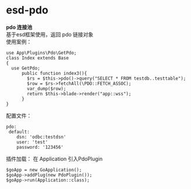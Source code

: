 # esd-pdo  
**pdo 连接池**  
基于esd框架使用，返回 pdo 链接对象  
使用案例：

    use App\Plugins\Pdo\GetPdo;
    class Index extends Base
    {
      use GetPdo;
          public function index3(){
            $rs = $this->pdo()->query("SELECT * FROM testdb..testtable");
            $row = $rs->fetchAll(\PDO::FETCH_ASSOC);
            var_dump($row);
            return $this->blade->render("app::wss");
          }
    }
配置文件：  

    pdo:
     default:
        dsn: 'odbc:testdsn'
        user: 'test'
        password: '123456'
        
插件加载： 在 Application 引入PdoPlugin
    
    $goApp = new GoApplication();
    $goApp->addPlug(new PdoPlugin());
    $goApp->run(Application::class);

